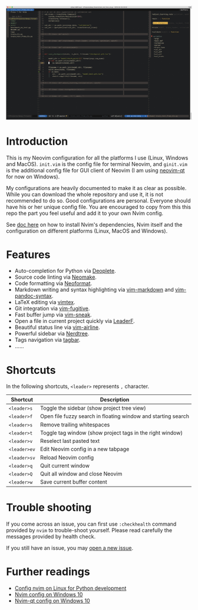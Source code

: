 <p align="center">
<img src="images/demo_look.jpg" widht="600">
</p>

# Introduction

This is my Neovim configuration for all the platforms I use (Linux, Windows and
MacOS). `init.vim` is the config file for terminal Neovim, and `ginit.vim` is
the additional config file for GUI client of Neovim (I am using
[neovim-qt](https://github.com/equalsraf/neovim-qt) for now on Windows).

My configurations are heavily documented to make it as clear as possible. While
you can download the whole repository and use it, it is not recommended to do
so. Good configurations are personal. Everyone should have his or her unique
config file. You are encouraged to copy from this this repo the part you feel
useful and add it to your own Nvim config.

See [doc here](docs/README.md) on how to install Nvim's dependencies, Nvim
itself and the configuration on different platforms (Linux, MacOS and Windows).

# Features #

+ Auto-completion for Python via [Deoplete](https://github.com/Shougo/deoplete.nvim).
+ Source code linting via [Neomake](https://github.com/neomake/neomake).
+ Code formatting via [Neoformat](https://github.com/sbdchd/neoformat).
+ Markdown writing and syntax highlighting via [vim-markdown](https://github.com/plasticboy/vim-markdown) and [vim-pandoc-syntax](https://github.com/vim-pandoc/vim-pandoc-syntax).
+ LaTeX editing via [vimtex](https://github.com/lervag/vimtex).
+ Git integration via [vim-fugitive](https://github.com/tpope/vim-fugitive).
+ Fast buffer jump via [vim-sneak](https://github.com/justinmk/vim-sneak).
+ Open a file in current project quickly via [LeaderF](https://github.com/Yggdroot/LeaderF).
+ Beautiful status line via [vim-airline](https://github.com/vim-airline/vim-airline).
+ Powerful sidebar via [Nerdtree](https://github.com/scrooloose/nerdtree).
+ Tags navigation via [tagbar](https://github.com/majutsushi/tagbar).
+ ......

# Shortcuts

In the following shortcuts, `<leader>` represents `,` character.

| Shortcut     | Description                                                   |
|--------------|---------------------------------------------------------------|
| `<leader>s`  | Toggle the sidebar (show project tree view)                   |
| `<leader>f`  | Open file fuzzy search in floating window and starting search |
| `<leader>s`  | Remove trailing whitespaces                                   |
| `<leader>t`  | Toggle tag window (show project tags in the right window)     |
| `<leader>v`  | Reselect last pasted text                                     |
| `<leader>ev` | Edit Neovim config in a new tabpage                           |
| `<leader>sv` | Reload Neovim config                                          |
| `<leader>q`  | Quit current window                                           |
| `<leader>Q`  | Quit all window and close Neovim                              |
| `<leader>w`  | Save current buffer content                                   |

# Trouble shooting

If you come across an issue, you can first use `:checkhealth` command provided
by `nvim` to trouble-shoot yourself. Please read carefully the messages
provided by health check.

If you still have an issue, you may [open a new issue](https://github.com/jdhao/nvim-config/issues).

# Further readings

+ [Config nvim on Linux for Python development](https://jdhao.github.io/2018/12/24/centos_nvim_install_use_guide_en/)
+ [Nvim config on Windows 10](https://jdhao.github.io/2018/11/15/neovim_configuration_windows/)
+ [Nvim-qt config on Windows 10](https://jdhao.github.io/2019/01/17/nvim_qt_settings_on_windows/)

[^1]: Use `echo %userprofile%` to see where your `$HOME` is.
